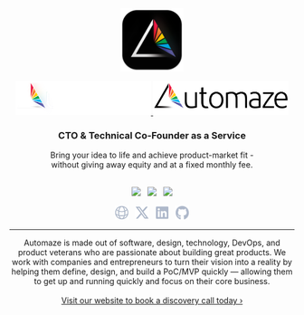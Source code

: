 <p align="center">
    <img width="112" src="/img/icon.png" alt="Automaze Icon">
</p>

<p align="center">
    <a href="https://automaze.io#gh-dark-mode-only" target="_blank">
        <img width="240" src="/img/logo-on-dark.png" alt="Automaze Logo">
    </a>
    <a href="https://automaze.io#gh-light-mode-only" target="_blank">
        <img width="240" src="/img/logo-on-light.png" alt="Automaze Logo">
    </a>
</p>

<h3 font-size="28px" align="center">CTO &amp; Technical Co‑Founder as a Service</h3>

<p align="center">Bring your idea to life and achieve product-market fit -<br> without giving away equity and at a fixed monthly fee.</h3>

<p align="center"><br>
  <a href="https://twitter.com/automazeio"><img src="https://img.shields.io/badge/twitter-follow_us-1d9bf0.svg?style=flat-square"></a>
  &nbsp;
  <a href="https://www.linkedin.com/company/automazeio/"><img src="https://img.shields.io/badge/linkedin-connect_with_us-0a66c2.svg?style=flat-square"></a>
  &nbsp;
  <a href="https://automaze.io/schedule"><img src="https://img.shields.io/badge/start-schedule_call-FF785A.svg?style=flat-square"></a>
</p>

<p align="center">
  <a href="https://automaze.io"><img height="25" src="/img/social/website.svg" alt="Website"></a>
  &nbsp;
   <a href="https://twitter.com/automazeio"><img height="25" src="/img/social/x.svg" alt="X/Twitter"></a>
  &nbsp;
  <a href="https://www.linkedin.com/company/automazeio/"><img height="25" src="/img/social/linkedin.svg" alt="LinkedIn"></a>
  &nbsp;
  <a href="https://github.com/automazeio"><img height="25" src="/img/social/github.svg" alt="Github"></a>
</p>

---

<p align="center">
Automaze is made out of software, design, technology, DevOps, and product veterans who are passionate about building great products. We work with companies and entrepreneurs to turn their vision into a reality by helping them define, design, and build a PoC/MVP quickly — allowing them to get up and running quickly and focus on their core business.
  <br><br>
  <a href="https://automaze.io/">Visit our website to book a discovery call today ›</a>
</p>

